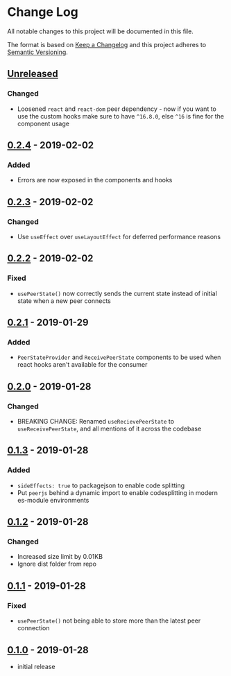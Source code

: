 # Change Log

All notable changes to this project will be documented in this file.

The format is based on [Keep a Changelog](http://keepachangelog.com/)
and this project adheres to [Semantic Versioning](http://semver.org/).

## [Unreleased][]

### Changed

- Loosened `react` and `react-dom` peer dependency - now if you want to use the custom hooks make sure to have `^16.8.0`, else `^16` is fine for the component usage

## [0.2.4][] - 2019-02-02

### Added

- Errors are now exposed in the components and hooks

## [0.2.3][] - 2019-02-02

### Changed

- Use `useEffect` over `useLayoutEffect` for deferred performance reasons

## [0.2.2][] - 2019-02-02

### Fixed

- `usePeerState()` now correctly sends the current state instead of initial state when a new peer connects

## [0.2.1][] - 2019-01-29

### Added

- `PeerStateProvider` and `ReceivePeerState` components to be used when react hooks aren't available for the consumer

## [0.2.0][] - 2019-01-28

### Changed

- BREAKING CHANGE: Renamed `useRecievePeerState` to `useReceivePeerState`, and all mentions of it across the codebase

## [0.1.3][] - 2019-01-28

### Added

- `sideEffects: true` to packagejson to enable code splitting
- Put `peerjs` behind a dynamic import to enable codesplitting in modern es-module environments

## [0.1.2][] - 2019-01-28

### Changed

- Increased size limit by 0.01KB
- Ignore dist folder from repo

## [0.1.1][] - 2019-01-28

### Fixed

- `usePeerState()` not being able to store more than the latest peer connection

## [0.1.0][] - 2019-01-28

- initial release

<!-- prettier-ignore -->
[Unreleased]: https://github.com/madou/react-peer/compare/v0.2.4...HEAD
[0.2.4]: https://github.com/madou/react-peer/compare/v0.2.3...v0.2.4
[0.2.3]: https://github.com/madou/react-peer/compare/v0.2.2...v0.2.3
[0.2.2]: https://github.com/madou/react-peer/compare/v0.2.1...v0.2.2
[0.2.1]: https://github.com/madou/react-peer/compare/v0.2.0...v0.2.1
[0.2.0]: https://github.com/madou/react-peer/compare/v0.1.3...v0.2.0
[0.1.3]: https://github.com/madou/react-peer/compare/v0.1.2...v0.1.3
[0.1.2]: https://github.com/madou/react-peer/compare/v0.1.1...v0.1.2
[0.1.1]: https://github.com/madou/react-peer/compare/v0.1.0...v0.1.1
[0.1.0]: https://github.com/madou/react-peer/tree/v0.1.0
